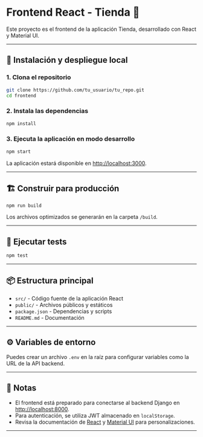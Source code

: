 # Frontend React - Tienda 🛒

Este proyecto es el frontend de la aplicación Tienda, desarrollado con React y Material UI.

---

## 🚀 Instalación y despliegue local

### 1. Clona el repositorio

```bash
git clone https://github.com/tu_usuario/tu_repo.git
cd frontend
```

### 2. Instala las dependencias

```bash
npm install
```

### 3. Ejecuta la aplicación en modo desarrollo

```bash
npm start
```

La aplicación estará disponible en [http://localhost:3000](http://localhost:3000).

---

## 🏗️ Construir para producción

```bash
npm run build
```

Los archivos optimizados se generarán en la carpeta `/build`.

---

## 🧪 Ejecutar tests

```bash
npm test
```

---

## 📦 Estructura principal

- `src/` - Código fuente de la aplicación React
- `public/` - Archivos públicos y estáticos
- `package.json` - Dependencias y scripts
- `README.md` - Documentación

---

## ⚙️ Variables de entorno

Puedes crear un archivo `.env` en la raíz para configurar variables como la URL de la API backend.

---

## 📝 Notas

- El frontend está preparado para conectarse al backend Django en [http://localhost:8000](http://localhost:8000).
- Para autenticación, se utiliza JWT almacenado en `localStorage`.
- Revisa la documentación de [React](https://react.dev/) y [Material UI](https://mui.com/) para personalizaciones.

---


